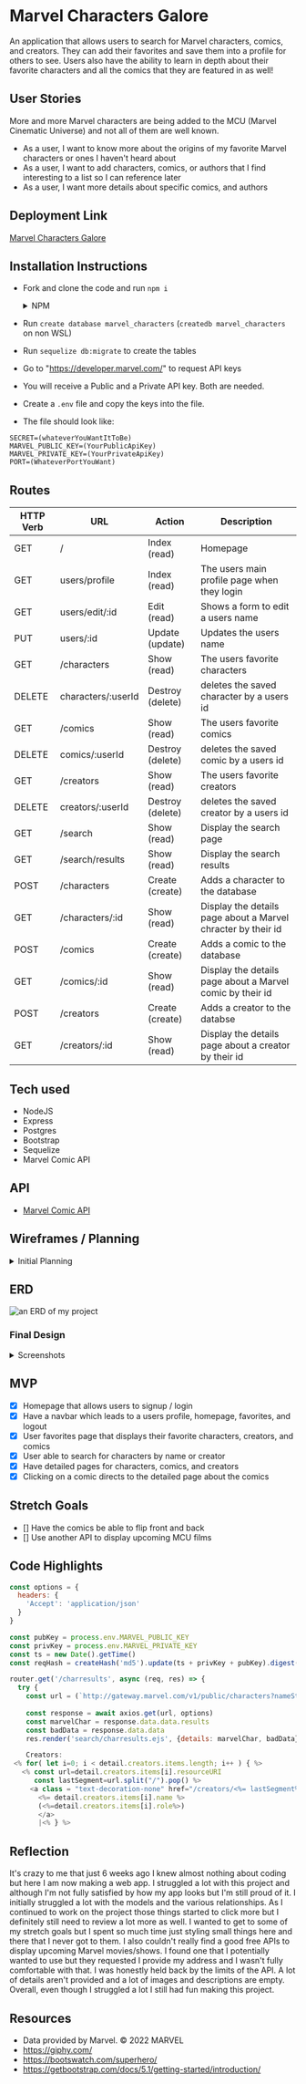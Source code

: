 # Marvel Characters Galore

An application that allows users to search for Marvel characters, comics, and creators. They can add their favorites and save them into a profile for others to see. Users also have the ability to learn in depth about their favorite characters and all the comics that they are featured in as well!

## User Stories
More and more Marvel characters are being added to the MCU (Marvel Cinematic Universe) and not all of them are well known.
* As a user, I want to know more about the origins of my favorite Marvel characters or ones I haven't heard about
* As a user, I want to add characters, comics, or authors that I find interesting to a list so I can reference later
* As a user, I want more details about specific comics, and authors

## Deployment Link
<a href="https://marvel-characters-galore.herokuapp.com/">Marvel Characters Galore</a>

## Installation Instructions
- Fork and clone the code and run `npm i` 
  <details>
    <summary> NPM </summary>

    - axios
    - bcrypt
    - cookie
    - crypto
    - dotenv
    - ejs 
    - expres
    - express-ejs-layouts
    - method-override
    - pg
    - sequelize
    - sequelize-cli

  </details>

- Run `create database marvel_characters` (`createdb marvel_characters` on non WSL)
- Run `sequelize db:migrate` to create the tables
- Go to "https://developer.marvel.com/" to request API keys
- You will receive a Public and a Private API key. Both are needed.
- Create a `.env` file and copy the keys into the file.
- The file should look like:
```
SECRET=(whateverYouWantItToBe)
MARVEL_PUBLIC_KEY=(YourPublicApiKey)
MARVEL_PRIVATE_KEY=(YourPrivateApiKey)
PORT=(WhateverPortYouWant)
```

## Routes
| **HTTP Verb**| **URL** |  **Action**| **Description**
|------------|-------------|------------|------------|
| GET        | /      | Index (read)  | Homepage
| GET         | users/profile       | Index (read) |  The users main profile page when they login
| GET     | users/edit/:id | Edit (read)    | Shows a form to edit a users name
| PUT     | users/:id | Update (update)    | Updates the users name
| GET         | /characters      | Show (read) |  The users favorite characters
| DELETE | characters/:userId       | Destroy (delete)      | deletes the saved character by a users id
| GET         | /comics      | Show (read) |  The users favorite comics
| DELETE | comics/:userId       | Destroy (delete)      | deletes the saved comic by a users id
| GET         | /creators      | Show (read) |  The users favorite creators
| DELETE | creators/:userId       | Destroy (delete)      | deletes the saved creator by a users id
| GET     | /search | Show (read)   | Display the search page
| GET     | /search/results | Show (read)   | Display the search results
| POST     | /characters      | Create (create)      |  Adds a character to the database
| GET      | /characters/:id   | Show (read)  | Display the details page about a Marvel chracter by their id
| POST     | /comics      | Create (create)      |  Adds a comic to the database
| GET      | /comics/:id   | Show (read)  | Display the details page about a Marvel comic by their id
| POST     | /creators      | Create (create)      |  Adds a creator to the databse
| GET      | /creators/:id   | Show (read)  | Display the details page about a creator by their id


## Tech used
* NodeJS
* Express
* Postgres
* Bootstrap
* Sequelize
* Marvel Comic API

## API
*  <a href="https://developer.marvel.com/">Marvel Comic API</a>

## Wireframes / Planning
<details>
  <summary> Initial Planning </summary>

* Homepage

![Index](./wireframes/Index.jpg)

* User Profile Page

![Profile](./wireframes/Profile.jpg)

* User Favorites Page

![Faves](./wireframes/Faves.jpg)

* Search Page

![Search](./wireframes/Search.jpg)

* Search Results Page

![Search-Results](./wireframes/Search-Results.jpg)

* Characters Page

![Characters](./wireframes/Characters.jpg)

* Creator Page

![Creator](./wireframes/Creator.jpg)

* Comics Page

![Comics](./wireframes/Comics.jpg)

</details>

## ERD
![an ERD of my project](./ERD.drawio.png)

### Final Design

<details>
  <summary> Screenshots </summary>

 Homepage
![Index](./public/img/framework/Homepage.jpg)
 User Profile Page
![Profile](./public/img/framework/profile.jpg)
 Search Page
![Search](./public/img/framework/Search.jpg)
 Characters Page
![Characters](./public/img/framework/characters.jpg)
 Comics Page
![Comics](./public/img/framework/comics.jpg)

</details>

##  MVP 
- [x] Homepage that allows users to signup / login 
- [x] Have a navbar which leads to a users profile, homepage, favorites, and logout
- [x] User favorites page that displays their favorite characters, creators, and comics
- [x] User able to search for characters by name or creator
- [x] Have detailed pages for characters, comics, and creators
- [x] Clicking on a comic directs to the detailed page about the comics

## Stretch Goals
- [] Have the comics be able to flip front and back
- [] Use another API to display upcoming MCU films

## Code Highlights

```javascript
const options = {
  headers: {
    'Accept': 'application/json'
  }
}

const pubKey = process.env.MARVEL_PUBLIC_KEY
const privKey = process.env.MARVEL_PRIVATE_KEY
const ts = new Date().getTime()
const reqHash = createHash('md5').update(ts + privKey + pubKey).digest('hex')

router.get('/charresults', async (req, res) => {
  try {
    const url = (`http://gateway.marvel.com/v1/public/characters?nameStartsWith=${req.query.searchMarvel}&limit=8&ts=${ts}&apikey=${pubKey}&hash=${reqHash}`)
    
    const response = await axios.get(url, options)
    const marvelChar = response.data.data.results
    const badData = response.data.data
    res.render('search/charresults.ejs', {details: marvelChar, badData})
```
    
```javascript
    Creators:
 <% for( let i=0; i < detail.creators.items.length; i++ ) { %>
   <% const url=detail.creators.items[i].resourceURI
      const lastSegment=url.split("/").pop() %>
     <a class = "text-decoration-none" href="/creators/<%= lastSegment%>">
       <%= detail.creators.items[i].name %>
       (<%=detail.creators.items[i].role%>)
       </a> 
       |<% } %>
```

## Reflection

It's crazy to me that just 6 weeks ago I knew almost nothing about coding but here I am now making a web app.
I struggled a lot with this project and although I'm not fully satisfied by how my app looks but I'm still proud of it.
I initially struggled a lot with the models and the various relationships. As I continued to work on the project those things started to click more but I definitely still need to review a lot more as well. 
I wanted to get to some of my stretch goals but I spent so much time just styling small things here and there that I never got to them.
I also couldn't really find a good free APIs to display upcoming Marvel movies/shows. I found one that I potentially wanted to use but they requested I provide my address and I wasn't fully comfortable with that.
I was honestly held back by the limits of the API. A lot of details aren't provided and a lot of images and descriptions are empty.
Overall, even though I struggled a lot I still had fun making this project.

## Resources 
- Data provided by Marvel. © 2022 MARVEL
- https://giphy.com/ 
- https://bootswatch.com/superhero/
- https://getbootstrap.com/docs/5.1/getting-started/introduction/

